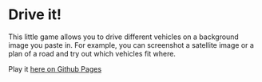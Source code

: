 # Drive it!

This little game allows you to drive different vehicles on a background image you paste in.
For example, you can screenshot a satellite image or a plan of a road and try out which
vehicles fit where.

Play it [here on Github Pages](https://grinsekotze.github.io/DriveIt/)
